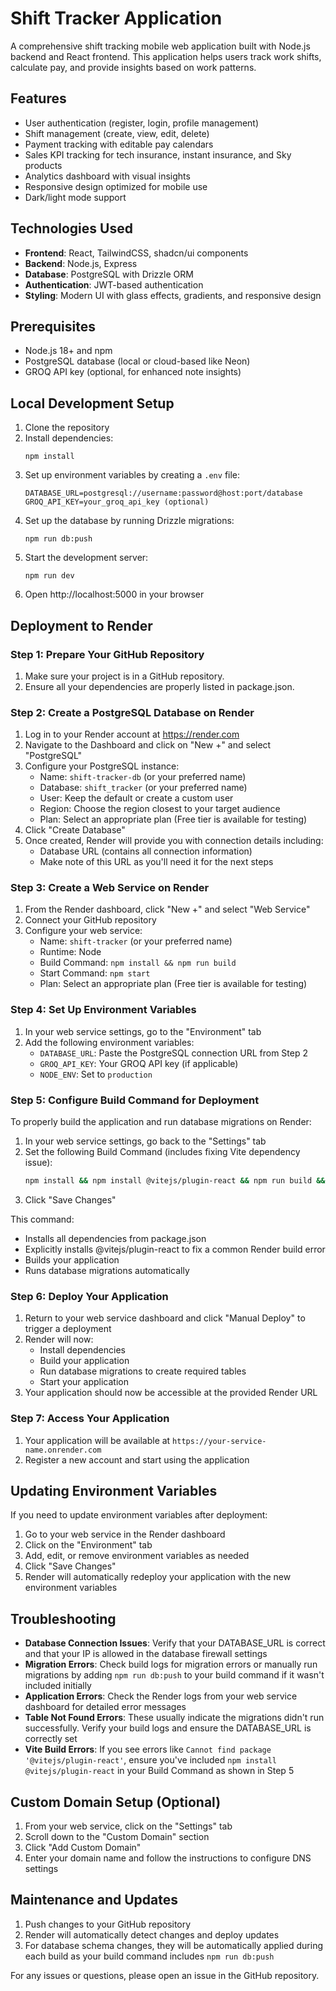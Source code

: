 # Shift Tracker Application

A comprehensive shift tracking mobile web application built with Node.js backend and React frontend. This application helps users track work shifts, calculate pay, and provide insights based on work patterns.

## Features

- User authentication (register, login, profile management)
- Shift management (create, view, edit, delete)
- Payment tracking with editable pay calendars
- Sales KPI tracking for tech insurance, instant insurance, and Sky products
- Analytics dashboard with visual insights
- Responsive design optimized for mobile use
- Dark/light mode support

## Technologies Used

- **Frontend**: React, TailwindCSS, shadcn/ui components
- **Backend**: Node.js, Express
- **Database**: PostgreSQL with Drizzle ORM
- **Authentication**: JWT-based authentication
- **Styling**: Modern UI with glass effects, gradients, and responsive design

## Prerequisites

- Node.js 18+ and npm
- PostgreSQL database (local or cloud-based like Neon)
- GROQ API key (optional, for enhanced note insights)

## Local Development Setup

1. Clone the repository
2. Install dependencies:
   ```
   npm install
   ```
3. Set up environment variables by creating a `.env` file:
   ```
   DATABASE_URL=postgresql://username:password@host:port/database
   GROQ_API_KEY=your_groq_api_key (optional)
   ```
4. Set up the database by running Drizzle migrations:
   ```
   npm run db:push
   ```
5. Start the development server:
   ```
   npm run dev
   ```
6. Open http://localhost:5000 in your browser

## Deployment to Render

### Step 1: Prepare Your GitHub Repository

1. Make sure your project is in a GitHub repository.
2. Ensure all your dependencies are properly listed in package.json.

### Step 2: Create a PostgreSQL Database on Render

1. Log in to your Render account at https://render.com
2. Navigate to the Dashboard and click on "New +" and select "PostgreSQL"
3. Configure your PostgreSQL instance:
   - Name: `shift-tracker-db` (or your preferred name)
   - Database: `shift_tracker` (or your preferred name)
   - User: Keep the default or create a custom user
   - Region: Choose the region closest to your target audience
   - Plan: Select an appropriate plan (Free tier is available for testing)
4. Click "Create Database"
5. Once created, Render will provide you with connection details including:
   - Database URL (contains all connection information)
   - Make note of this URL as you'll need it for the next steps

### Step 3: Create a Web Service on Render

1. From the Render dashboard, click "New +" and select "Web Service"
2. Connect your GitHub repository
3. Configure your web service:
   - Name: `shift-tracker` (or your preferred name)
   - Runtime: Node
   - Build Command: `npm install && npm run build`
   - Start Command: `npm start`
   - Plan: Select an appropriate plan (Free tier is available for testing)

### Step 4: Set Up Environment Variables

1. In your web service settings, go to the "Environment" tab
2. Add the following environment variables:
   - `DATABASE_URL`: Paste the PostgreSQL connection URL from Step 2
   - `GROQ_API_KEY`: Your GROQ API key (if applicable)
   - `NODE_ENV`: Set to `production`

### Step 5: Configure Build Command for Deployment

To properly build the application and run database migrations on Render:

1. In your web service settings, go back to the "Settings" tab
2. Set the following Build Command (includes fixing Vite dependency issue):
   ```bash
   npm install && npm install @vitejs/plugin-react && npm run build && npm run db:push
   ```
3. Click "Save Changes"

This command:
- Installs all dependencies from package.json
- Explicitly installs @vitejs/plugin-react to fix a common Render build error
- Builds your application
- Runs database migrations automatically

### Step 6: Deploy Your Application

1. Return to your web service dashboard and click "Manual Deploy" to trigger a deployment
2. Render will now:
   - Install dependencies
   - Build your application
   - Run database migrations to create required tables
   - Start your application
3. Your application should now be accessible at the provided Render URL

### Step 7: Access Your Application

1. Your application will be available at `https://your-service-name.onrender.com`
2. Register a new account and start using the application

## Updating Environment Variables

If you need to update environment variables after deployment:

1. Go to your web service in the Render dashboard
2. Click on the "Environment" tab
3. Add, edit, or remove environment variables as needed
4. Click "Save Changes"
5. Render will automatically redeploy your application with the new environment variables

## Troubleshooting

- **Database Connection Issues**: Verify that your DATABASE_URL is correct and that your IP is allowed in the database firewall settings
- **Migration Errors**: Check build logs for migration errors or manually run migrations by adding `npm run db:push` to your build command if it wasn't included initially
- **Application Errors**: Check the Render logs from your web service dashboard for detailed error messages
- **Table Not Found Errors**: These usually indicate the migrations didn't run successfully. Verify your build logs and ensure the DATABASE_URL is correctly set
- **Vite Build Errors**: If you see errors like `Cannot find package '@vitejs/plugin-react'`, ensure you've included `npm install @vitejs/plugin-react` in your Build Command as shown in Step 5

## Custom Domain Setup (Optional)

1. From your web service, click on the "Settings" tab
2. Scroll down to the "Custom Domain" section
3. Click "Add Custom Domain"
4. Enter your domain name and follow the instructions to configure DNS settings

## Maintenance and Updates

1. Push changes to your GitHub repository
2. Render will automatically detect changes and deploy updates
3. For database schema changes, they will be automatically applied during each build as your build command includes `npm run db:push`

For any issues or questions, please open an issue in the GitHub repository.